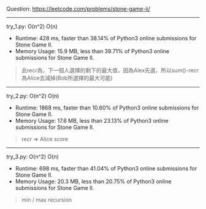 Question: https://leetcode.com/problems/stone-game-ii/

---

try_1.py: O(n^2) O(n)
* Runtime: 428 ms, faster than 38.14% of Python3 online submissions for Stone Game II.
* Memory Usage: 15.9 MB, less than 39.71% of Python3 online submissions for Stone Game II.

> 此recr為，下一個人選擇的剩下的最大值，因為Alex先選，所以sum()-recr為Alice去減掉(Bob所選擇的最大可能)

---

try_2.py: O(n^2) O(n)

* Runtime: 1868 ms, faster than 10.60% of Python3 online submissions for Stone Game II.
* Memory Usage: 17.6 MB, less than 23.13% of Python3 online submissions for Stone Game II.

> recr => Alice score

---

try_3.py: O(n^2) O(n)

* Runtime: 698 ms, faster than 41.04% of Python3 online submissions for Stone Game II.
* Memory Usage: 20.3 MB, less than 20.75% of Python3 online submissions for Stone Game II.

> min / max recursion
